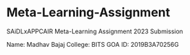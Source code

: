 # Meta-Learning-Assignment
SAiDLxAPPCAIR Meta-Learning Assignment 2023 Submission

Name: Madhav Bajaj
College: BITS GOA
ID: 2019B3A70256G
